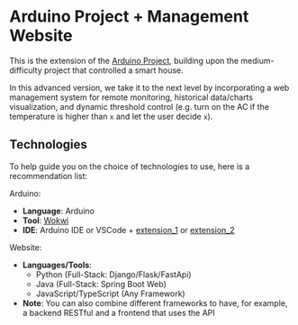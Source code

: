 # Arduino Project + Management Website
This is the extension of the [Arduino Project](https://github.com/hacktoberfest-unicam/awesome-hacktoberfest-beryllium-bear/blob/hard_level_problems/03_hard/02_arduino_project/README.md), building upon the medium-difficulty project that controlled a smart house.

In this advanced version, we take it to the next level by incorporating a web management system for remote monitoring, historical data/charts visualization, and dynamic threshold control (e.g. turn on the AC if the temperature is higher than `x` and let the user decide `x`).

## Technologies
To help guide you on the choice of technologies to use, here is a recommendation list:

Arduino:
- **Language**: Arduino
- **Tool**: [Wokwi](https://wokwi.com/)
- **IDE**: Arduino IDE or VSCode + [extension_1](https://docs.wokwi.com/vscode/getting-started) or [extension_2](https://marketplace.visualstudio.com/items?itemName=vsciot-vscode.vscode-arduino)

Website:
- **Languages/Tools**:
  - Python (Full-Stack: Django/Flask/FastApi)
  - Java (Full-Stack: Spring Boot Web)
  - JavaScript/TypeScript (Any Framework)
- **Note**: You can also combine different frameworks to have, for example, a backend RESTful and a frontend that uses the API
